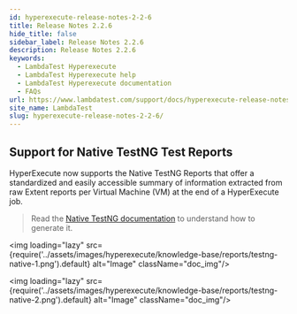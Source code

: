 ```yaml
---
id: hyperexecute-release-notes-2-2-6
title: Release Notes 2.2.6
hide_title: false
sidebar_label: Release Notes 2.2.6
description: Release Notes 2.2.6
keywords:
  - LambdaTest Hyperexecute
  - LambdaTest Hyperexecute help
  - LambdaTest Hyperexecute documentation
  - FAQs
url: https://www.lambdatest.com/support/docs/hyperexecute-release-notes-2-2-6/
site_name: LambdaTest
slug: hyperexecute-release-notes-2-2-6/
---
```


<script type="application/ld+json"
      dangerouslySetInnerHTML={{ __html: JSON.stringify({
       "@context": "https://schema.org",
        "@type": "BreadcrumbList",
        "itemListElement": [{
          "@type": "ListItem",
          "position": 1,
          "name": "Home",
          "item": "https://www.lambdatest.com"
        },{
          "@type": "ListItem",
          "position": 2,
          "name": "Support",
          "item": "https://www.lambdatest.com/support/docs/"
        },{
          "@type": "ListItem",
          "position": 3,
          "name": "Release Notes",
          "item": "https://www.lambdatest.com/support/docs/hyperexecute-release-notes-2-2-6/"
        }]
      })
    }}
></script>

## Support for Native TestNG Test Reports

HyperExecute now supports the Native TestNG Reports that offer a standardized and easily accessible summary of information extracted from raw Extent reports per Virtual Machine (VM) at the end of a HyperExecute job.

> Read the [Native TestNG documentation](/support/docs/hyperexeute-native-testng-report/) to understand how to generate it.

<img loading="lazy" src={require('../assets/images/hyperexecute/knowledge-base/reports/testng-native-1.png').default} alt="Image"  className="doc_img"/>

<img loading="lazy" src={require('../assets/images/hyperexecute/knowledge-base/reports/testng-native-2.png').default} alt="Image"  className="doc_img"/>